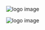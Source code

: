 ![logo image](http://dotinstall.com/img/logo_200x200.png)

![logo image](http://dotinstall.com/img/logo_200x200.png "ドットインストール")

